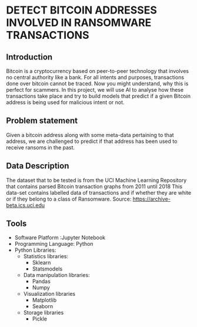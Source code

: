 # DETECT BITCOIN ADDRESSES INVOLVED IN RANSOMWARE TRANSACTIONS

## Introduction 
Bitcoin is a cryptocurrency based on peer-to-peer technology that involves no central authority like a bank. 
For all intents and purposes, transactions done over bitcoin cannot be traced. Now you might understand, why this is perfect for scammers.
In this project, we will use AI to analyse how these transactions take place and try to build models that predict if a given Bitcoin address is being used for malicious intent or not.

## Problem statement 
Given a bitcoin address along with some meta-data pertaining to that address, we are challenged to predict if that address has been used to receive ransoms in the past.


## Data Description
The dataset that to be tested is from the UCI Machine Learning Repository that contains parsed Bitcoin transaction graphs from 2011 until 2018 This data-set contains labelled data of transactions and if whether they are white or if they belong to a class of Ransomware.
Source: https://archive-beta.ics.uci.edu




## Tools 
- Software Platform :Jupyter Notebook
- Programming Language: Python
- Python Libraries:
    - Statistics libraries:
        - Sklearn
        - Statsmodels
    - Data manipulation libraries:
        - Pandas
        - Numpy
    - Visualization libraries
        - Matplotlib
        - Seaborn
    - Storage libraries
        - Pickle


